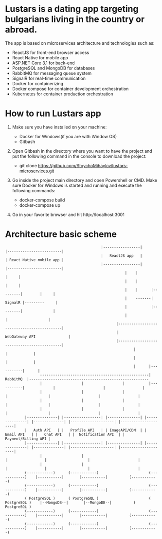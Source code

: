 # Lustars is a dating app targeting bulgarians living in the country or abroad. 
The app is based on microservices architecture and technologies such as: 
  - ReactJS for front-end browser access
  - React Native for mobile app
  - ASP.NET Core 3.1 for back-end 
  - PostgreSQL and MongoDB for databases
  - RabbitMQ for messaging queue system
  - SignalR for real-time communication
  - Docker for containerizing
  - Docker compose for container development orchestration
  - Kubernetes for container production orchestration

# How to run Lustars app
1. Make sure you have installed on your machine: 
    - Docker for Windows(if you are with Window OS)
    - Gitbash

2. Open Gitbash in the directory where you want to have the project and put the following command in the console to download the project:
    - git clone https://github.com/StoychoMihaylov/lustars-microservices.git

3. Go inside the project main directory and open Powershell or CMD. Make sure Docker for Windows is started and running and execute the following commands:
    - docker-compose build
    - docker-compose up
    
4. Go in your favorite browser and hit http://localhost:3001




# Architecture basic scheme
                                                |-----------------|                  |-------------------------|
                                                |   ReactJS app   |                  | React Native mobile app |
                                                |-----------------|                  |-------------------------|
                                                           |    |                         |     |
                                                           |    |                         |     |  
                                                           |    |      |---------|        |     |
                                                           |    -------| SignalR |---------     |
                                                           |           |---------|              |
                                                           |                |                   |
                                                       |--------------------------------------------|
                                                       |               WebGateway API               |
                                                       |--------------------------------------------|     
                                                               |            |            |
                                                               |            |            |   
                                                               |      |-----------|      |       
                    --------------------------------------------------| RabbitMQ  |-------------------------------------------------------
                    |                  |                  |           |-----------|             |                      |                 |
                    |                  |                  |                 |                   |                      |                 |
                    |                  |                  |                 |                   |                      |                 |
                    |                  |                  |                 |                   |                      |                 |
             |--------------| |-----------------| |---------------| |---------------| |--------------| |--------------------| |---------------------|
             |   Auth API   | |   Profile API   | | ImageAPI/CDN  | |   Email API   | |   Chat API   | |  Notification API  | | Payment/Billing API |
             |--------------| |-----------------| |---------------| |---------------| |--------------| |--------------------| |---------------------|
                    |                  |                                    |                 |                   |                      |
                    |                  |                                    |                 |                   |                      |
             (------------)      (------------)                       (------------)    |-----------|       |-----------|          (------------)
             (------------)      (------------)                       (------------)    |-----------|       |-----------|          (------------)
             ( PostgreSQL )      ( PostgreSQL )                       ( PostgreSQL )    |--MongoDB--|       |--MongoDB--|          ( PostgreSQL )
             (------------)      (------------)                       (------------)    |-----------|       |-----------|          (------------)
             (------------)      (------------)                       (------------)    |-----------|       |-----------|          (------------)

